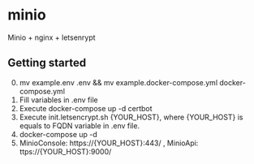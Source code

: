 # minio

Minio + nginx + letsenrypt

## Getting started

0. mv example.env .env && mv example.docker-compose.yml docker-compose.yml
1. Fill variables in .env file
2. Execute docker-compose up -d certbot
3. Execute init.letsencrypt.sh {YOUR_HOST}, where {YOUR_HOST} is equals to FQDN variable in .env file.
4. docker-compose up -d 
5. MinioConsole: https://{YOUR_HOST}:443/ , MinioApi: ttps://{YOUR_HOST}:9000/